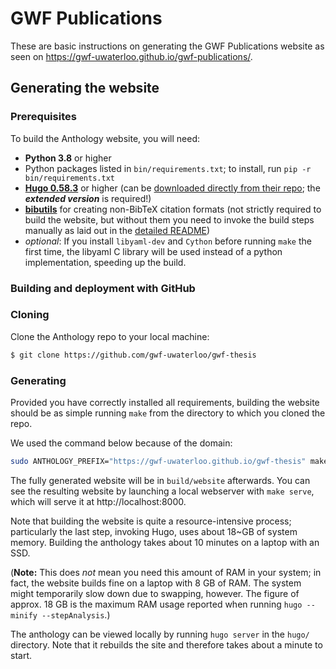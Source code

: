 # GWF Publications

These are basic instructions on generating the GWF Publications website as seen on <https://gwf-uwaterloo.github.io/gwf-publications/>.

## Generating the website

### Prerequisites

To build the Anthology website, you will need:

+ **Python 3.8** or higher
+ Python packages listed in `bin/requirements.txt`; to install, run `pip -r bin/requirements.txt`
+ [**Hugo 0.58.3**](https://gohugo.io) or higher (can be [downloaded directly from
  their repo](https://github.com/gohugoio/hugo/releases); the ***extended version*** is required!)
+ [**bibutils**](https://sourceforge.net/p/bibutils/home/Bibutils/) for creating
  non-BibTeX citation formats (not strictly required to build the website, but
  without them you need to invoke the build steps manually as laid out in the
  [detailed README](README_detailed.md))
+ *optional*: If you install `libyaml-dev` and `Cython` before running `make`
   the first time, the libyaml C library will be used instead of a python
   implementation, speeding up the build.

### Building and deployment with GitHub
### Cloning

Clone the Anthology repo to your local machine:

```bash
$ git clone https://github.com/gwf-uwaterloo/gwf-thesis
```

### Generating

Provided you have correctly installed all requirements, building the website
should be as simple running `make` from the directory to which
you cloned the repo.

We used the command below because of the domain:
```bash
sudo ANTHOLOGY_PREFIX="https://gwf-uwaterloo.github.io/gwf-thesis" make
```
The fully generated website will be in `build/website` afterwards. You can see the resulting website by launching
a local webserver with `make serve`, which will serve it at http://localhost:8000.

Note that building the website is quite a resource-intensive process;
particularly the last step, invoking Hugo, uses about 18~GB of system memory.
Building the anthology takes about 10 minutes on a laptop with an SSD.

(**Note:** This does *not* mean you need this amount of RAM in your system; in
fact, the website builds fine on a laptop with 8 GB of RAM.  The system might
temporarily slow down due to swapping, however.  The figure of approx. 18 GB is
the maximum RAM usage reported when running `hugo --minify --stepAnalysis`.)

The anthology can be viewed locally by running `hugo server` in the
`hugo/` directory.  Note that it rebuilds the site and therefore takes
about a minute to start.
